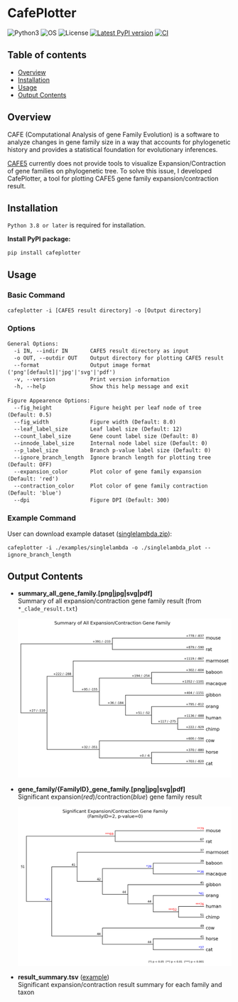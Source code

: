 # CafePlotter

![Python3](https://img.shields.io/badge/Language-Python3-steelblue)
![OS](https://img.shields.io/badge/OS-_Windows_|_Mac_|_Linux-steelblue)
![License](https://img.shields.io/badge/License-MIT-steelblue)
[![Latest PyPI version](https://img.shields.io/pypi/v/cafeplotter.svg)](https://pypi.python.org/pypi/cafeplotter)
[![CI](https://github.com/moshi4/CafePlotter/actions/workflows/ci.yml/badge.svg)](https://github.com/moshi4/CafePlotter/actions/workflows/ci.yml)

## Table of contents

- [Overview](#overview)
- [Installation](#installation)
- [Usage](#usage)
- [Output Contents](#output-contents)

## Overview

CAFE (Computational Analysis of gene Family Evolution) is a software to analyze changes in gene family size in a way
that accounts for phylogenetic history and provides a statistical foundation for evolutionary inferences.

[CAFE5](https://github.com/hahnlab/CAFE5) currently does not provide tools to visualize Expansion/Contraction of gene families on phylogenetic tree.
To solve this issue, I developed CafePlotter, a tool for plotting CAFE5 gene family expansion/contraction result.

## Installation

`Python 3.8 or later` is required for installation.

**Install PyPI package:**

    pip install cafeplotter

## Usage

### Basic Command

    cafeplotter -i [CAFE5 result directory] -o [Output directory]

### Options

    General Options:
      -i IN, --indir IN       CAFE5 result directory as input
      -o OUT, --outdir OUT    Output directory for plotting CAFE5 result
      --format                Output image format ('png'[default]|'jpg'|'svg'|'pdf')
      -v, --version           Print version information
      -h, --help              Show this help message and exit

    Figure Appearence Options:
      --fig_height            Figure height per leaf node of tree (Default: 0.5)
      --fig_width             Figure width (Default: 8.0)
      --leaf_label_size       Leaf label size (Default: 12)
      --count_label_size      Gene count label size (Default: 8)
      --innode_label_size     Internal node label size (Default: 0)
      --p_label_size          Branch p-value label size (Default: 0)
      --ignore_branch_length  Ignore branch length for plotting tree (Default: OFF)
      --expansion_color       Plot color of gene family expansion (Default: 'red')
      --contraction_color     Plot color of gene family contraction (Default: 'blue')
      --dpi                   Figure DPI (Default: 300)

### Example Command

User can download example dataset ([singlelambda.zip](https://github.com/moshi4/CafePlotter/raw/main/examples/singlelambda.zip)):

    cafeplotter -i ./examples/singlelambda -o ./singlelambda_plot --ignore_branch_length

## Output Contents

- **summary_all_gene_family.[png|jpg|svg|pdf]**  
  Summary of all expansion/contraction gene family result (from `*_clade_result.txt`)

  ![summary_all_gene_family.png](https://raw.githubusercontent.com/moshi4/CafePlotter/main/examples/images/summary_all_gene_family.png)

- **gene_family/{FamilyID}_gene_family.[png|jpg|svg|pdf]**  
  Significant expansion(*red*)/contraction(*blue*) gene family result  

  ![gene_family.png](https://raw.githubusercontent.com/moshi4/CafePlotter/main/examples/images/gene_family/2_gene_family.png)

- **result_summary.tsv** ([example](https://github.com/moshi4/CafePlotter/blob/main/examples/result_summary.tsv))  
  Significant expansion/contraction result summary for each family and taxon
